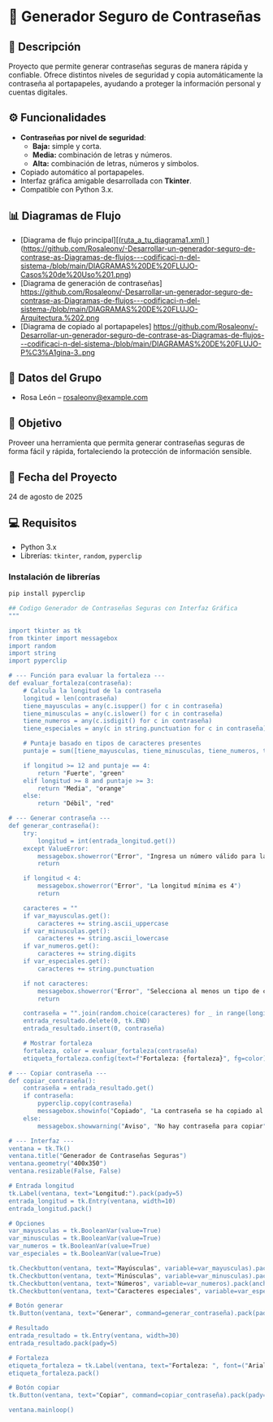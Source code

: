 # 🔐 Generador Seguro de Contraseñas

## 📌 Descripción
Proyecto que permite generar contraseñas seguras de manera rápida y confiable. Ofrece distintos niveles de seguridad y copia automáticamente la contraseña al portapapeles, ayudando a proteger la información personal y cuentas digitales.

## ⚙️ Funcionalidades
- **Contraseñas por nivel de seguridad**:
  - **Baja:** simple y corta.
  - **Media:** combinación de letras y números.
  - **Alta:** combinación de letras, números y símbolos.
- Copiado automático al portapapeles.
- Interfaz gráfica amigable desarrollada con **Tkinter**.
- Compatible con Python 3.x.

## 📊 Diagramas de Flujo
- [Diagrama de flujo principal][[(ruta_a_tu_diagrama1.xml)  ](https://github.com/Rosaleonv/-Desarrollar-un-generador-seguro-de-contrase-as-Diagramas-de-flujos---codificaci-n-del-sistema-/blob/main/DIAGRAMAS%20DE%20FLUJO-Casos%20de%20Uso%201.png)](https://github.com/Rosaleonv/-Desarrollar-un-generador-seguro-de-contrase-as-Diagramas-de-flujos---codificaci-n-del-sistema-/blob/main/DIAGRAMAS%20DE%20FLUJO-Casos%20de%20Uso%201.png)
- [Diagrama de generación de contraseñas] https://github.com/Rosaleonv/-Desarrollar-un-generador-seguro-de-contrase-as-Diagramas-de-flujos---codificaci-n-del-sistema-/blob/main/DIAGRAMAS%20DE%20FLUJO-Arquitectura.%202.png 
- [Diagrama de copiado al portapapeles] https://github.com/Rosaleonv/-Desarrollar-un-generador-seguro-de-contrase-as-Diagramas-de-flujos---codificaci-n-del-sistema-/blob/main/DIAGRAMAS%20DE%20FLUJO-P%C3%A1gina-3..png

## 👥 Datos del Grupo
- Rosa León – rosaleonv@example.com  

## 🎯 Objetivo
Proveer una herramienta que permita generar contraseñas seguras de forma fácil y rápida, fortaleciendo la protección de información sensible.

## 📅 Fecha del Proyecto
24 de agosto de 2025

## 💻 Requisitos
- Python 3.x  
- Librerías: `tkinter`, `random`, `pyperclip`  

### Instalación de librerías
```bash
pip install pyperclip

## Codigo Generador de Contraseñas Seguras con Interfaz Gráfica
"""

import tkinter as tk
from tkinter import messagebox
import random
import string
import pyperclip

# --- Función para evaluar la fortaleza ---
def evaluar_fortaleza(contraseña):
    # Calcula la longitud de la contraseña
    longitud = len(contraseña)
    tiene_mayusculas = any(c.isupper() for c in contraseña)
    tiene_minusculas = any(c.islower() for c in contraseña)
    tiene_numeros = any(c.isdigit() for c in contraseña)
    tiene_especiales = any(c in string.punctuation for c in contraseña)

    # Puntaje basado en tipos de caracteres presentes
    puntaje = sum([tiene_mayusculas, tiene_minusculas, tiene_numeros, tiene_especiales])

    if longitud >= 12 and puntaje == 4:
        return "Fuerte", "green"
    elif longitud >= 8 and puntaje >= 3:
        return "Media", "orange"
    else:
        return "Débil", "red"

# --- Generar contraseña ---
def generar_contraseña():
    try:
        longitud = int(entrada_longitud.get())
    except ValueError:
        messagebox.showerror("Error", "Ingresa un número válido para la longitud")
        return

    if longitud < 4:
        messagebox.showerror("Error", "La longitud mínima es 4")
        return

    caracteres = ""
    if var_mayusculas.get():
        caracteres += string.ascii_uppercase
    if var_minusculas.get():
        caracteres += string.ascii_lowercase
    if var_numeros.get():
        caracteres += string.digits
    if var_especiales.get():
        caracteres += string.punctuation

    if not caracteres:
        messagebox.showerror("Error", "Selecciona al menos un tipo de carácter")
        return

    contraseña = "".join(random.choice(caracteres) for _ in range(longitud))
    entrada_resultado.delete(0, tk.END)
    entrada_resultado.insert(0, contraseña)

    # Mostrar fortaleza
    fortaleza, color = evaluar_fortaleza(contraseña)
    etiqueta_fortaleza.config(text=f"Fortaleza: {fortaleza}", fg=color)

# --- Copiar contraseña ---
def copiar_contraseña():
    contraseña = entrada_resultado.get()
    if contraseña:
        pyperclip.copy(contraseña)
        messagebox.showinfo("Copiado", "La contraseña se ha copiado al portapapeles")
    else:
        messagebox.showwarning("Aviso", "No hay contraseña para copiar")

# --- Interfaz ---
ventana = tk.Tk()
ventana.title("Generador de Contraseñas Seguras")
ventana.geometry("400x350")
ventana.resizable(False, False)

# Entrada longitud
tk.Label(ventana, text="Longitud:").pack(pady=5)
entrada_longitud = tk.Entry(ventana, width=10)
entrada_longitud.pack()

# Opciones
var_mayusculas = tk.BooleanVar(value=True)
var_minusculas = tk.BooleanVar(value=True)
var_numeros = tk.BooleanVar(value=True)
var_especiales = tk.BooleanVar(value=True)

tk.Checkbutton(ventana, text="Mayúsculas", variable=var_mayusculas).pack(anchor="w", padx=50)
tk.Checkbutton(ventana, text="Minúsculas", variable=var_minusculas).pack(anchor="w", padx=50)
tk.Checkbutton(ventana, text="Números", variable=var_numeros).pack(anchor="w", padx=50)
tk.Checkbutton(ventana, text="Caracteres especiales", variable=var_especiales).pack(anchor="w", padx=50)

# Botón generar
tk.Button(ventana, text="Generar", command=generar_contraseña).pack(pady=10)

# Resultado
entrada_resultado = tk.Entry(ventana, width=30)
entrada_resultado.pack(pady=5)

# Fortaleza
etiqueta_fortaleza = tk.Label(ventana, text="Fortaleza: ", font=("Arial", 10, "bold"))
etiqueta_fortaleza.pack()

# Botón copiar
tk.Button(ventana, text="Copiar", command=copiar_contraseña).pack(pady=10)

ventana.mainloop()
